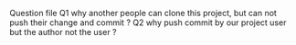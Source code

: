 Question file 
Q1 why another people can clone this project, but can not push their change and commit ?
Q2 why push commit by our project user but the author not the user ?
